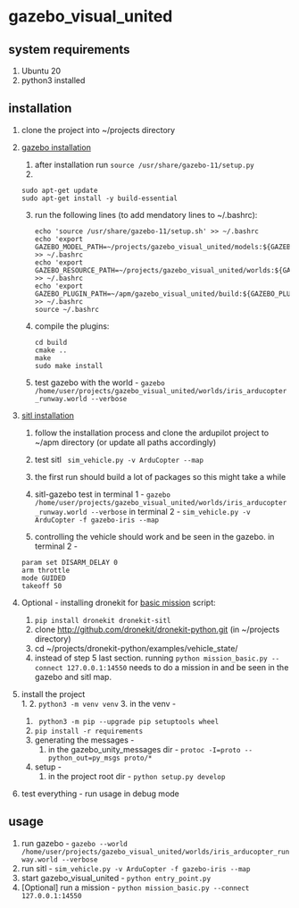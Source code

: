 # gazebo_visual_united
## system requirements
1. Ubuntu 20 
2. python3 installed 

## installation 
1. clone the project into ~/projects directory 
2. [gazebo installation](http://gazebosim.org/tutorials?tut=install_ubuntu)
   1. after installation run ```source /usr/share/gazebo-11/setup.py```
   2. 
   ```
   sudo apt-get update 
   sudo apt-get install -y build-essential
   ```
   3. run the following lines (to add mendatory lines to ~/.bashrc):
       ```
       echo 'source /usr/share/gazebo-11/setup.sh' >> ~/.bashrc
       echo 'export GAZEBO_MODEL_PATH=~/projects/gazebo_visual_united/models:${GAZEBO_MODEL_PATH}' >> ~/.bashrc
       echo 'export GAZEBO_RESOURCE_PATH=~/projects/gazebo_visual_united/worlds:${GAZEBO_RESOURCE_PATH}' >> ~/.bashrc
       echo 'export GAZEBO_PLUGIN_PATH=~/apm/gazebo_visual_united/build:${GAZEBO_PLUGIN_PATH}' >> ~/.bashrc
       source ~/.bashrc
       ```

    4. compile the plugins:
       ```
       cd build
       cmake ..
       make
       sudo make install
       ```
   3. test gazebo with the world - ```gazebo /home/user/projects/gazebo_visual_united/worlds/iris_arducopter_runway.world --verbose```

3. [sitl installation](https://ardupilot.org/dev/docs/building-setup-linux.html#building-setup-linux)
   1. follow the installation process and clone the ardupilot project to ~/apm directory (or update all paths accordingly) 
   2. test sitl 
   ``` sim_vehicle.py -v ArduCopter --map```
   1. the first run should build a lot of packages so this might take a while 
   2. sitl-gazebo test
   in terminal 1 - 
   ```gazebo /home/user/projects/gazebo_visual_united/worlds/iris_arducopter_runway.world --verbose```
   in terminal 2 - 
   ```sim_vehicle.py -v ArduCopter -f gazebo-iris --map``` 

   1. controlling the vehicle should work and be seen in the gazebo.
   in terminal 2 - 
   ```
   param set DISARM_DELAY 0
   arm throttle 
   mode GUIDED 
   takeoff 50
   ```
4. Optional - installing dronekit for [basic mission](https://dronekit-python.readthedocs.io/en/latest/examples/mission_basic.html) script: 
   1. ```pip install dronekit dronekit-sitl```  
   2. clone http://github.com/dronekit/dronekit-python.git (in ~/projects directory)
   3. cd ~/projects/dronekit-python/examples/vehicle_state/
   4. instead of step 5 last section. running ```python mission_basic.py --connect 127.0.0.1:14550```
   needs to do a mission in and be seen in the gazebo and sitl map.

5. install the project  
   1. 
   2. ```python3 -m venv venv```
   3. in the venv - 
      1. ``` python3 -m pip --upgrade pip setuptools wheel```
      2. ```pip install -r requirements```
   4. generating the messages - 
      1. in the gazebo_unity_messages dir - ```protoc -I=proto --python_out=py_msgs proto/*```
   5. setup - 
      1. in the project root dir - ```python setup.py develop```  
6. test everything - run usage in debug mode 


## usage
1. run gazebo - ```gazebo --world /home/user/projects/gazebo_visual_united/worlds/iris_arducopter_runway.world --verbose```
2. run sitl -  ```sim_vehicle.py -v ArduCopter -f gazebo-iris --map``` 
3. start gazebo_visual_united  - ```python entry_point.py```
4. [Optional] run a mission - ```python mission_basic.py --connect 127.0.0.1:14550```